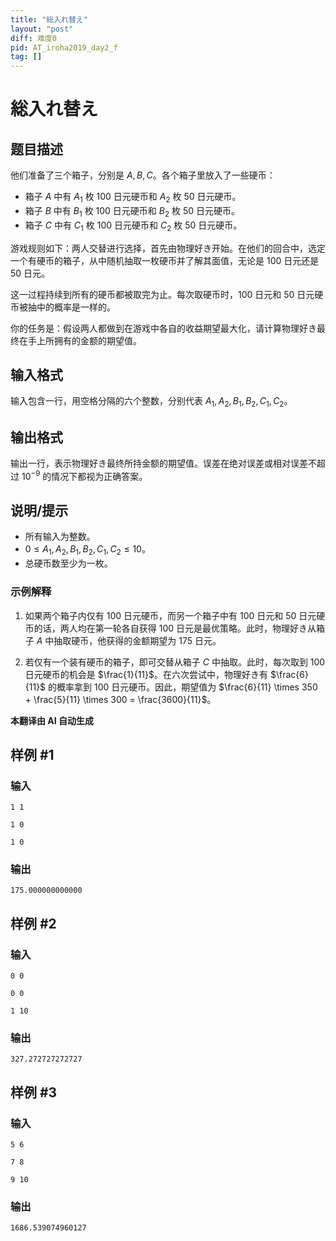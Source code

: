 ```yaml
---
title: "総入れ替え"
layout: "post"
diff: 难度0
pid: AT_iroha2019_day2_f
tag: []
---
```


# 総入れ替え

## 题目描述

他们准备了三个箱子，分别是 $A, B, C$。各个箱子里放入了一些硬币：

- 箱子 $A$ 中有 $A_1$ 枚 100 日元硬币和 $A_2$ 枚 50 日元硬币。
- 箱子 $B$ 中有 $B_1$ 枚 100 日元硬币和 $B_2$ 枚 50 日元硬币。
- 箱子 $C$ 中有 $C_1$ 枚 100 日元硬币和 $C_2$ 枚 50 日元硬币。

游戏规则如下：两人交替进行选择，首先由物理好き开始。在他们的回合中，选定一个有硬币的箱子，从中随机抽取一枚硬币并了解其面值，无论是 100 日元还是 50 日元。

这一过程持续到所有的硬币都被取完为止。每次取硬币时，100 日元和 50 日元硬币被抽中的概率是一样的。

你的任务是：假设两人都做到在游戏中各自的收益期望最大化，请计算物理好き最终在手上所拥有的金额的期望值。

## 输入格式

输入包含一行，用空格分隔的六个整数，分别代表 $A_1, A_2, B_1, B_2, C_1, C_2$。

## 输出格式

输出一行，表示物理好き最终所持金额的期望值。误差在绝对误差或相对误差不超过 $10^{-9}$ 的情况下都视为正确答案。

## 说明/提示

- 所有输入为整数。
- $0 \leq A_1, A_2, B_1, B_2, C_1, C_2 \leq 10$。
- 总硬币数至少为一枚。

### 示例解释

1. 如果两个箱子内仅有 100 日元硬币，而另一个箱子中有 100 日元和 50 日元硬币的话，两人均在第一轮各自获得 100 日元是最优策略。此时，物理好き从箱子 $A$ 中抽取硬币，他获得的金额期望为 175 日元。

2. 若仅有一个装有硬币的箱子，即可交替从箱子 $C$ 中抽取。此时，每次取到 100 日元硬币的机会是 $\frac{1}{11}$。在六次尝试中，物理好き有 $\frac{6}{11}$ 的概率拿到 100 日元硬币。因此，期望值为 $\frac{6}{11} \times 350 + \frac{5}{11} \times 300 = \frac{3600}{11}$。

 **本翻译由 AI 自动生成**

## 样例 #1

### 输入

```
1 1
1 0
1 0
```

### 输出

```
175.000000000000
```

## 样例 #2

### 输入

```
0 0
0 0
1 10
```

### 输出

```
327.272727272727
```

## 样例 #3

### 输入

```
5 6
7 8
9 10
```

### 输出

```
1686.539074960127
```

